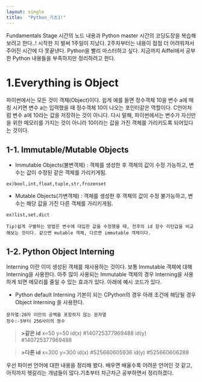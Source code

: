 ```yaml
---
layout: single
title:  "Python_기초1!"
---
```

Fundamentals Stage 시간의 노드 내용과 Python master 시간의 코딩도장을 복습해보려고 한다..! 시작한 지 벌써 1주일이 지났다. 2주차부터는 내용이 점점 더 어려워져서 주어진 시간에 다 못끝낸다. Python을 빨리 마스터하고 싶다.
지금까지 Aiffel에서 공부한 Python 내용들을 부족하지만 정리하려고 한다.

# 1.Everything is Object
파이썬에서는 모든 것이 객체(Object)이다. 쉽게 예를 들면 정수객체 10을 변수 a에 매칭 시키면 변수 a는 입력했을 때 정수객체 10이 나오는 포인터같은 역할이다. C언어처럼 변수 a에 10라는 값을 저장하는 것이 아니다. 다시 말해, 파이썬에서는 변수가 자신만을 위한 메모리를 가지는 것이 아니라 10이라는 값을 가진 객체를 가리키도록 되어있다는 것이다. 

## 1-1. Immutable/Mutable Objects
- Immutable Objects(불변객체) : 객체를 생성한 후 객체의 값이 수정 가능하고, 변수는 값이 수정된 같은 객체를 가리키게됨. 
```
ex)bool,int,float,tuple,str,frozenset
```
- Mutable Objects(가변객체) : 객체를 생성한 후 객체의 값이 수정 불가능하고, 변수는 해당 값을 가진 다른 객체를 가리키게됨.
```
ex)list,set,dict
```
```
Tip)쉽게 구별하는 방법은 변수에 대입한 값을 수정했을 때, 전후의 id 함수 리턴값을 비교해보는 것이다. 같으면 mutable 객체, 다르면 immutable 객체이다. 
```

## 1-2. Python Object Interning
Interning 이란 이미 생성된 객체를 재사용하는 것이다. 보통 Immutable 객체에 대해 Interning을 사용한다. 아주 많이 사용되는 Immutable 객체의 경우 Interning을 사용하게 되면 메모리를 줄일 수 있는 효과가 있다. 아래에 예시 코드가 있다.

- Python default Interning
기본이 되는 CPython의 경우 아래 조건에 해당될 경우 Object Interning 을 사용한다.
```
문자열:20자 미만의 공백을 포함하지 않는 문자열
정수:-5부터 256사이의 정수
```

> **>같은 id**
x=50
y=50
id(x) #140725377969488
id(y) #140725377969488

> **>다른 id**
x=300
y=300
id(x) #525660605936
id(y) #525660606288

우선 파이썬 언어에 대한 내용을 정리해 봤다. 배우면 배울수록 어려운 언어인 것 같고, 아직까지 헷갈리는 개념들이 많다.기초부터 차근차근 공부하면서 정리하겠다.
